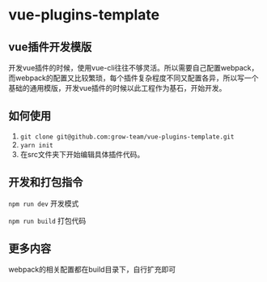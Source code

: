 # vue-plugins-template

## vue插件开发模版

开发vue插件的时候，使用vue-cli往往不够灵活。所以需要自己配置webpack，而webpack的配置又比较繁琐，每个插件复杂程度不同又配置各异，所以写一个基础的通用模版，开发vue插件的时候以此工程作为基石，开始开发。

## 如何使用

  1. `git clone git@github.com:grow-team/vue-plugins-template.git`
  2. `yarn init`
  3. 在src文件夹下开始编辑具体插件代码。
   

## 开发和打包指令

  `npm run dev` 开发模式

  `npm run build` 打包代码

## 更多内容

  webpack的相关配置都在build目录下，自行扩充即可

